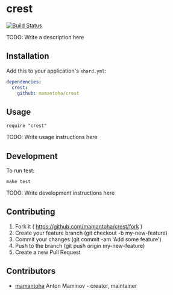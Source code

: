 # crest

[![Build Status][travis_badge]][travis]

TODO: Write a description here

## Installation

Add this to your application's `shard.yml`:

```yaml
dependencies:
  crest:
    github: mamantoha/crest
```

## Usage

```crystal
require "crest"
```

TODO: Write usage instructions here

## Development

To run test:

```
make test
```

TODO: Write development instructions here

## Contributing

1. Fork it ( https://github.com/mamantoha/crest/fork )
2. Create your feature branch (git checkout -b my-new-feature)
3. Commit your changes (git commit -am 'Add some feature')
4. Push to the branch (git push origin my-new-feature)
5. Create a new Pull Request

## Contributors

- [mamantoha](https://github.com/mamantoha) Anton Maminov - creator, maintainer

[travis_badge]: http://img.shields.io/travis/mamantoha/crest.svg?style=flat
[travis]: https://travis-ci.org/mamantoha/crest
